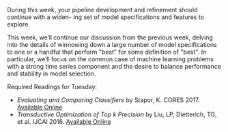 During this week, your pipeline development and refinement should continue with a widen- ing set of model specifications and features to explore.

This week, we’ll continue our discussion from the previous week, delving into the details of winnowing down a large number of model specifications to one or a handful that perform "best" for some definition of "best". In particular, we’ll focus on the common case of machine learning problems with a strong time series component and the desire to balance performance and stability in model selection.

Required Readings for Tuesday: 
- *Evaluating and Comparing Classifiers* by Stapor, K. CORES 2017. [Available Online](https://link.springer.com/chapter/10.1007/978-3-319-59162-9_2) 
- *Transductive Optimization of Top k Precision* by Liu, LP, Dietterich, TG, et al. IJCAI 2016. [Available Online](https://arxiv.org/abs/1510.05976)
